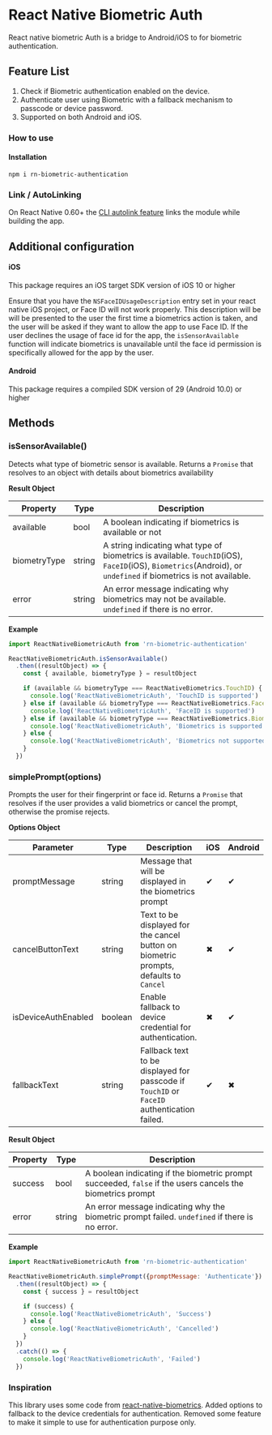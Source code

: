 # React Native Biometric Auth

React native biometric Auth is a bridge to Android/iOS to for biometric authentication.

## Feature List

1. Check if Biometric authentication enabled on the device.
2. Authenticate user using Biometric with a fallback mechanism to passcode or device password.
3. Supported on both Android and iOS.

### How to use

#### Installation
`npm i rn-biometric-authentication`

### Link / AutoLinking

On React Native 0.60+ the [CLI autolink feature](https://github.com/react-native-community/cli/blob/master/docs/autolinking.md) links the module while building the app.

## Additional configuration

#### iOS

This package requires an iOS target SDK version of iOS 10 or higher

Ensure that you have the `NSFaceIDUsageDescription` entry set in your react native iOS project, or Face ID will not work properly.  This description will be will be presented to the user the first time a biometrics action is taken, and the user will be asked if they want to allow the app to use Face ID.  If the user declines the usage of face id for the app, the `isSensorAvailable` function will indicate biometrics is unavailable until the face id permission is specifically allowed for the app by the user.

#### Android

This package requires a compiled SDK version of 29 (Android 10.0) or higher

## Methods

### isSensorAvailable()

Detects what type of biometric sensor is available.  Returns a `Promise` that resolves to an object with details about biometrics availability

__Result Object__

| Property | Type | Description |
| --- | --- | --- |
| available | bool | A boolean indicating if biometrics is available or not |
| biometryType | string | A string indicating what type of biometrics is available. `TouchID`(iOS), `FaceID`(iOS), `Biometrics`(Android), or `undefined` if biometrics is not available. |
| error | string | An error message indicating why biometrics may not be available. `undefined` if there is no error. |

__Example__

```js
import ReactNativeBiometricAuth from 'rn-biometric-authentication'

ReactNativeBiometricAuth.isSensorAvailable()
  .then((resultObject) => {
    const { available, biometryType } = resultObject

    if (available && biometryType === ReactNativeBiometrics.TouchID) {
      console.log('ReactNativeBiometricAuth', 'TouchID is supported')
    } else if (available && biometryType === ReactNativeBiometrics.FaceID) {
      console.log('ReactNativeBiometricAuth', 'FaceID is supported')
    } else if (available && biometryType === ReactNativeBiometrics.Biometrics) {
      console.log('ReactNativeBiometricAuth', 'Biometrics is supported')
    } else {
      console.log('ReactNativeBiometricAuth', 'Biometrics not supported')
    }
  })
```

### simplePrompt(options)

Prompts the user for their fingerprint or face id. Returns a `Promise` that resolves if the user provides a valid biometrics or cancel the prompt, otherwise the promise rejects.

__Options Object__

| Parameter | Type | Description | iOS | Android |
| --- | --- | --- | --- | --- |
| promptMessage | string | Message that will be displayed in the biometrics prompt | ✔ | ✔ |
| cancelButtonText | string | Text to be displayed for the cancel button on biometric prompts, defaults to `Cancel` | ✖ | ✔ |
| isDeviceAuthEnabled | boolean | Enable fallback to device credential for authentication. | ✖ | ✔ |
| fallbackText | string | Fallback text to be displayed for passcode if `TouchID` or `FaceID` authentication failed. | ✔ | ✖ |

__Result Object__

| Property | Type | Description |
| --- | --- | --- |
| success | bool | A boolean indicating if the biometric prompt succeeded, `false` if the users cancels the biometrics prompt |
| error | string | An error message indicating why the biometric prompt failed. `undefined` if there is no error. |

__Example__

```js
import ReactNativeBiometricAuth from 'rn-biometric-authentication'

ReactNativeBiometricAuth.simplePrompt({promptMessage: 'Authenticate'})
  .then((resultObject) => {
    const { success } = resultObject

    if (success) {
      console.log('ReactNativeBiometricAuth', 'Success')
    } else {
      console.log('ReactNativeBiometricAuth', 'Cancelled')
    }
  })
  .catch(() => {
    console.log('ReactNativeBiometricAuth', 'Failed')
  })
```

### Inspiration
This library uses some code from [react-native-biometrics](https://github.com/SelfLender/react-native-biometrics). Added options to fallback to the device credentials for authentication. 
Removed some feature to make it simple to use for authentication purpose only.
